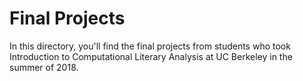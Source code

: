 # Final Projects

In this directory, you'll find the final projects from students who took Introduction to Computational Literary Analysis at UC Berkeley in the summer of 2018. 

